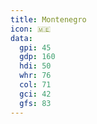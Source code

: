 ```yaml
---
title: Montenegro
icon: 🇲🇪
data:
  gpi: 45
  gdp: 160
  hdi: 50
  whr: 76
  col: 71
  gci: 42
  gfs: 83
---
```

